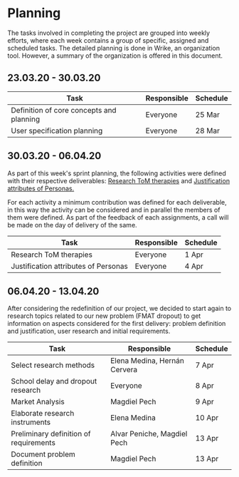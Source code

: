 # Planning

The tasks involved in completing the project are grouped into weekly efforts, where each week contains a group of specific, assigned and scheduled tasks. The detailed planning is done in Wrike, an organization tool. However, a summary of the organization is offered in this document.

## 23.03.20 - 30.03.20

|Task|Responsible|Schedule|
|---|---|---|
|Definition of core concepts and planning | Everyone | 25 Mar|
|User specification planning | Everyone | 28 Mar|


## 30.03.20 - 06.04.20

As part of this week's sprint planning, the following activities were defined with their respective deliverables: [Research ToM therapies](https://docs.google.com/document/d/1mVJZRNQfsQbMU4wOVzBhgi0L1cwSy551NlgXd_g22eU/edit#) and [Justification attributes of Personas.](https://docs.google.com/document/d/1ivdCo5azvo9xewYFPAOjHrdXcpi-JXAWQLZkkfOdmk8/edit#heading=h.z08m6qmxj1md)


For each activity a minimum contribution was defined for each deliverable, in this way the activity can be considered and in parallel the members of them were defined. As part of the feedback of each assignments, a call will be made on the day of delivery of the same.


|Task|Responsible|Schedule|
|---|---|---|
|Research ToM therapies | Everyone | 1 Apr|
|Justification attributes of Personas | Everyone | 4 Apr|


## 06.04.20 - 13.04.20

After considering the redefinition of our project, we decided to start again to research topics related to our new problem (FMAT dropout) to get information on aspects considered for the first delivery: problem definition and justification,  user research and initial requirements.


|Task|Responsible|Schedule|
|---|---|---|
|Select research methods| Elena Medina, Hernán Cervera | 7 Apr |
|School delay and dropout research | Everyone | 8 Apr|
|Market Analysis| Magdiel Pech |9 Apr|
|Elaborate research instruments | Elena Medina |10 Apr |  
|Preliminary definition of requirements |Alvar Peniche, Magdiel Pech | 13 Apr|
|Document problem definition | Magdiel Pech | 13 Apr|